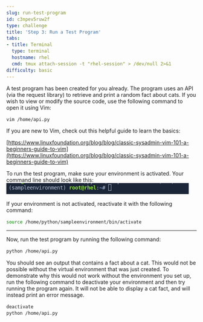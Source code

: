 ```yaml
---
slug: run-test-program
id: c3npev5ruw2f
type: challenge
title: 'Step 3: Run a Test Program'
tabs:
- title: Terminal
  type: terminal
  hostname: rhel
  cmd: tmux attach-session -t "rhel-session" > /dev/null 2>&1
difficulty: basic
---
```

A test program has been created for you already. The program uses an API (via the request library) to retrieve and print a random fact about cats. If you wish to view or modify the source code, use the following command to open it using Vim:
```bash
vim /home/api.py
```
If you are new to Vim, check out this helpful guide to learn the basics:

[https://www.linuxfoundation.org/blog/blog/classic-sysadmin-vim-101-a-beginners-guide-to-vim](https://www.linuxfoundation.org/blog/blog/classic-sysadmin-vim-101-a-beginners-guide-to-vim)

To run the test program, make sure your environment is activated. Your command line should look like this:
![](../assets/venv_activation.png)

If your environment is not activated, reactivate it with the following command:
```bash
source /home/python/sampleenvironment/bin/activate
```
---
Now, run the test program by running the following command:
```bash
python /home/api.py
```

You should see an output that contains a fact about a cat. This would not be possible without the virtual environment that was just created. To demonstrate why this would not work without the environment you set up, run the following command to deactivate your environment and then try running the program again. It will not be able to display a cat fact, and will instead print an error message.
```bash
deactivate
python /home/api.py
```